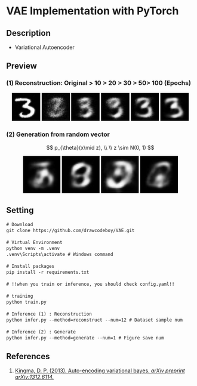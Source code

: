 # VAE Implementation with PyTorch

## Description
* Variational Autoencoder

## Preview

### (1) Reconstruction: Original > 10 > 20 > 30 > 50> 100 (Epochs)
<p align="center">
    <img src="./figures/original.jpg" width="15%" height="15%">
    <img src="./figures/reconstruction_010.jpg" width="15%" height="15%">
    <img src="./figures/reconstruction_020.jpg" width="15%" height="15%">
    <img src="./figures/reconstruction_030.jpg" width="15%" height="15%">
    <img src="./figures/reconstruction_050.jpg" width="15%" height="15%">
    <img src="./figures/reconstruction_100.jpg" width="15%" height="15%">
</p>

### (2) Generation from random vector 

$$
p_{\theta}(x\mid z), \\ \\ z \sim N(0, 1)
$$

<p align="center">
    <img src="./figures/generation_200_01.jpg" width="20%" height="20%">
    <img src="./figures/generation_200_02.jpg" width="20%" height="20%">
    <img src="./figures/generation_200_03.jpg" width="20%" height="20%">
    <img src="./figures/generation_200_04.jpg" width="20%" height="20%">
</p>

## Setting
```
# Download
git clone https://github.com/drawcodeboy/VAE.git

# Virtual Environment
python venv -m .venv
.venv\Scripts\activate # Windows command

# Install packages
pip install -r requirements.txt

# !!when you train or inference, you should check config.yaml!!

# training
python train.py

# Inference (1) : Reconstruction
python infer.py --method=reconstruct --num=12 # Dataset sample num 

# Inference (2) : Generate
python infer.py --method=generate --num=1 # Figure save num
```

## References
1. <a href="https://arxiv.org/pdf/1312.6114">Kingma, D. P. (2013). Auto-encoding variational bayes. <i>arXiv preprint arXiv:1312.6114.</i></a>
